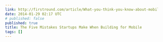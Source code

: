 ```yaml
---
link: http://firstround.com/article/What-you-think-you-know-about-mobile-engineering-is-wrong
date: 2014-01-29 02:17 UTC
# published: false
published: true
title: The Five Mistakes Startups Make When Building for Mobile
tags: []
---
```



